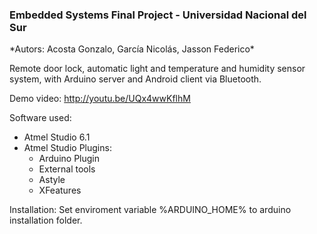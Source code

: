 <h3>Embedded Systems Final Project - Universidad Nacional del Sur</h3>
*Autors: Acosta Gonzalo, García Nicolás, Jasson Federico*

Remote door lock, automatic light and temperature and humidity sensor system, with Arduino server and Android client via Bluetooth.

Demo video: http://youtu.be/UQx4wwKflhM

Software used:
  - Atmel Studio 6.1
  - Atmel Studio Plugins:
  	- Arduino Plugin
  	- External tools
  	- Astyle
  	- XFeatures

Installation:
  Set enviroment variable %ARDUINO_HOME% to arduino installation folder.
